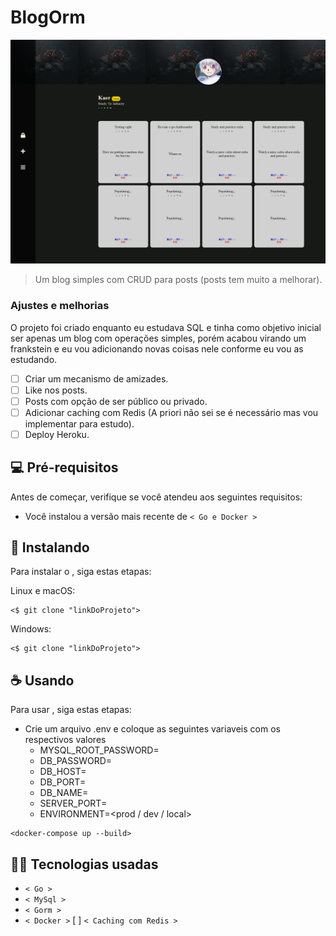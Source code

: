 # BlogOrm

<img src="assets/img/img-readme.png" alt="Imagem da home page de um usuário do blogorm">

> Um blog simples com CRUD para posts (posts tem muito a melhorar).


### Ajustes e melhorias

O projeto foi criado enquanto eu estudava SQL e tinha como objetivo inicial ser apenas um blog com operações simples,
porém acabou virando um frankstein e eu vou adicionando novas coisas nele conforme eu vou as estudando. 

- [ ] Criar um mecanismo de amizades.
- [ ] Like nos posts.
- [ ] Posts com opção de ser público ou privado.
- [ ] Adicionar caching com Redis (A priori não sei se é necessário mas vou implementar para estudo).
- [ ] Deploy Heroku.

## 💻 Pré-requisitos

Antes de começar, verifique se você atendeu aos seguintes requisitos:
* Você instalou a versão mais recente de `< Go e Docker >`

## 🚀 Instalando <blogorm>

Para instalar o <blogorm>, siga estas etapas:

Linux e macOS:
```
<$ git clone "linkDoProjeto">
```

Windows:
```
<$ git clone "linkDoProjeto">
```

## ☕ Usando <blogorm>

Para usar <blogorm>, siga estas etapas:

* Crie um arquivo .env e coloque as seguintes variaveis com os respectivos valores
   * MYSQL_ROOT_PASSWORD=
   * DB_PASSWORD=
   * DB_HOST=
   * DB_PORT=
   * DB_NAME=
   * SERVER_PORT=
   * ENVIRONMENT=<prod / dev / local>


```
<docker-compose up --build>
```

## 👨‍💻 Tecnologias usadas 
   * `< Go >`
   * `< MySql >`
   * `< Gorm >`
   * `< Docker >`
   [ ] `< Caching com Redis >`
